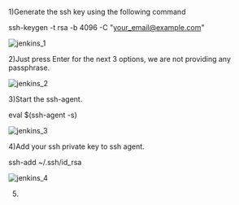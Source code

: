 1)Generate the ssh key using the following command

ssh-keygen -t rsa -b 4096 -C "your_email@example.com"


![jenkins_1](https://user-images.githubusercontent.com/20787443/50553486-d360f600-0ce2-11e9-8b8e-e01fa0f1c54c.PNG)

2)Just press Enter for the next 3 options, we are not providing any passphrase.

![jenkins_2](https://user-images.githubusercontent.com/20787443/50553494-f7243c00-0ce2-11e9-81ec-30caec3bcc85.PNG)

3)Start the ssh-agent.

eval $(ssh-agent -s)

![jenkins_3](https://user-images.githubusercontent.com/20787443/50553515-3e123180-0ce3-11e9-8451-00c85b8a8fca.PNG)


4)Add your ssh private key to ssh agent.

ssh-add ~/.ssh/id_rsa

![jenkins_4](https://user-images.githubusercontent.com/20787443/50553541-b5e05c00-0ce3-11e9-9f42-43fabe5e0c5b.PNG)


5)


